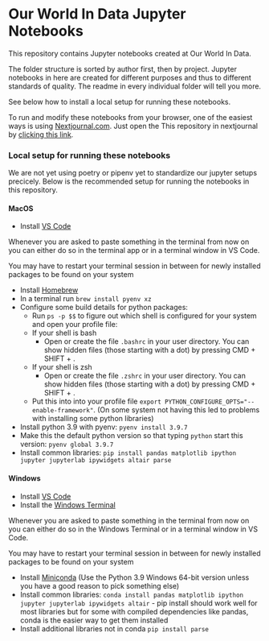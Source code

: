 # Our World In Data Jupyter Notebooks

This repository contains Jupyter notebooks created at Our World In Data.

The folder structure is sorted by author first, then by project. Jupyter notebooks in here are created for different purposes and thus to different standards of quality. The readme in every individual folder will tell you more.

See below how to install a local setup for running these notebooks.

To run and modify these notebooks from your browser, one of the easiest ways is using [Nextjournal.com](https://github.nextjournal.com/). Just open the This repository in nextjournal by [clicking this link](https://github.nextjournal.com/owid/notebooks/tree/main).


### Local setup for running these notebooks

We are not yet using poetry or pipenv yet to standardize our jupyter setups precicely. Below is the recommended setup for running the notebooks in this repository.

#### MacOS

* Install [VS Code](https://code.visualstudio.com/)

Whenever you are asked to paste something in the terminal from now on you can either do so in the terminal app or in a terminal window in VS Code.

You may have to restart your terminal session in between for newly installed packages to be found on your system

* Install [Homebrew](https://brew.sh/)
* In a terminal run `brew install pyenv xz`
* Configure some build details for python packages:
  * Run `ps -p $$` to figure out which shell is configured for your system and open your profile file:
  * If your shell is bash
    * Open or create the file `.bashrc` in your user directory. You can show hidden files (those starting with a dot) by pressing CMD + SHIFT + .
  * If your shell is zsh
    * Open or create the file `.zshrc` in your user directory. You can show hidden files (those starting with a dot) by pressing CMD + SHIFT + .
  * Put this into into your profile file `export PYTHON_CONFIGURE_OPTS="--enable-framework"`. (On some system not having this led to problems with installing some python libraries)
* Install python 3.9 with pyenv: `pyenv install 3.9.7`
* Make this the default python version so that typing `python` start this version: `pyenv global 3.9.7`
* Install common libraries: `pip install pandas matplotlib ipython jupyter jupyterlab ipywidgets altair parse`

#### Windows

* Install [VS Code](https://code.visualstudio.com/)
* Install the [Windows Terminal](https://www.microsoft.com/de-de/p/windows-terminal/9n0dx20hk701?rtc=1&activetab=pivot:overviewtab)

Whenever you are asked to paste something in the terminal from now on you can either do so in the Windows Terminal or in a terminal window in VS Code.

You may have to restart your terminal session in between for newly installed packages to be found on your system

* Install [Miniconda](https://docs.conda.io/en/latest/miniconda.html) (Use the Python 3.9 Windows 64-bit version unless you have a good reason to pick something else)
* Install common libraries: `conda install pandas matplotlib ipython jupyter jupyterlab ipywidgets altair` - pip install should work well for most libraries but for some with compiled dependencies like pandas, conda is the easier way to get them installed
* Install additional libraries not in conda `pip install parse`
